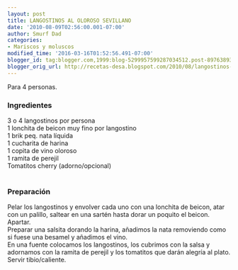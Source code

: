 ```yaml
---
layout: post
title: LANGOSTINOS AL OLOROSO SEVILLANO
date: '2010-08-09T02:56:00.001-07:00'
author: Smurf Dad
categories:
- Mariscos y moluscos
modified_time: '2016-03-16T01:52:56.491-07:00'
blogger_id: tag:blogger.com,1999:blog-5299957599287034512.post-8976389394591427437
blogger_orig_url: http://recetas-desa.blogspot.com/2010/08/langostinos-al-oloroso-sevillano.html
---
```


Para 4 personas.<br /><h3>Ingredientes</h3>3 o 4 langostinos por persona<br />1 lonchita de beicon muy fino por langostino<br />1 brik peq. nata líquida<br />1 cucharita de harina<br />1 copita de vino oloroso<br />1 ramita de perejil<br />Tomatitos cherry (adorno/opcional)<br /><br /><h3>Preparación</h3>Pelar los langostinos y envolver cada uno con una lonchita de beicon, atar con un palillo, saltear en una sartén hasta dorar un poquito el beicon. Apartar.<br />Preparar una salsita dorando la harina, añadimos la nata removiendo como si fuese una besamel y añadimos el vino.<br />En una fuente colocamos los langostinos, los cubrimos con la salsa y adornamos con la ramita de perejil y los tomatitos que darán alegría al plato. Servir tibio/caliente.